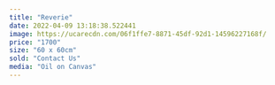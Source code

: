 ```yaml
---
title: "Reverie"
date: 2022-04-09 13:18:38.522441
image: https://ucarecdn.com/06f1ffe7-8871-45df-92d1-14596227168f/
price: "1700"
size: "60 x 60cm"
sold: "Contact Us"
media: "Oil on Canvas"
---
```



